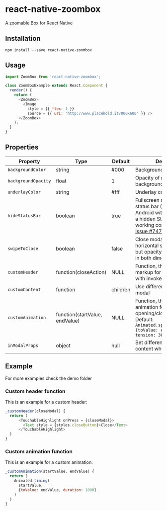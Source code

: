# react-native-zoombox
A zoomable Box for React Native

## Installation
```
npm install --save react-native-zoombox
```

## Usage
```javascript
import ZoomBox from 'react-native-zoombox';

class ZoomBoxExample extends React.Component {
  render() {
    return (
      <ZoomBox>
        <Image
          style = {{ flex: 1 }}
          source = {{ uri: 'http://www.placehold.it/800x600' }} />
      </ZoomBox>
    );
  }
}
```

## Properties
| Property | Type | Default | Description |
| --- | --- | --- | --- |
| `backgroundColor` | string | #000 | Background color of  modal|
| `backgroundOpacity` | float | 1 | Opacity of  modal background|
| `underlayColor` | string | #fff | Underlay color of touchable |
| `hideStatusBar` | boolean | true | Fullscreen modal with hidden status bar (There is a Bug on Android with Modals, where a hidden StatusBar is not working correctly, see: [RN Issue #7474](https://github.com/facebook/react-native/issues/7474))|
| `swipeToClose` | boolean | false | Close modal on vertical or horizontal swipe (WIP works, but opacity does not change in both dimension) |
| `customHeader` | function(closeAction) | NULL | Function, that returns markup for a custom header with invokes the closeAction |
| `customContent` | function | children | Use different content in modal |
| `customAnimation` | function(startValue, endValue) | NULL | Function, that returns custom animation for opening/closing the modal. Default: `Animated.spring(startValue, {toValue: endValue, tension: 30, friction: 7})` |
| `inModalProps` | object | null | Set different properties to content when in modal |

## Example
For more examples check the demo folder
### Custom header function
This is an example for a custom header:
```javascript
_customHeader(closeModal) {
  return (
      <TouchableHighlight onPress = {closeModal}>
        <Text style = {styles.closeButton}>Close</Text>
      </TouchableHighlight>
  )
}
```
### Custom animation function
This is an example for a custom animation:
```javascript
_customAnimation(startValue, endValue) {
  return (
    Animated.timing(
      startValue,
      {toValue: endValue, duration: 1000}
    )
  )
}
```
